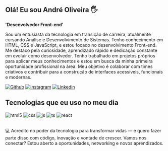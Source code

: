 ## Olá! Eu sou André Oliveira 🖐️

**'Desenvolvedor Front-end'**

Sou um entusiasta da tecnologia em transição de carreira, atualmente cursando Análise e Desenvolvimento de Sistemas. Tenho conhecimento em HTML, CSS e JavaScript, e estou focado no desenvolvimento Front-end. Me destaco pela curiosidade, aprendizado rápido e dedicação constante em evoluir como desenvolvedor.
Tenho trabalhado em projetos próprios para aplicar meus conhecimentos e estou em busca da minha primeira oportunidade profissional na área. Meu objetivo é colaborar com times criativos e contribuir para a construção de interfaces acessíveis, funcionais e modernas.
 
[![Github](https://img.shields.io/badge/GitHub-100000?style=for-the-badge&logo=github&logoColor=white)](https://github.com/andreoliveira-futurodev)
[![Instagram](https://img.shields.io/badge/Instagram-E4405F?style=for-the-badge&logo=instagram&logoColor=white)](https://www.instagram.com/andreoliveirasousa/)
[![Linkedin](https://img.shields.io/badge/LinkedIn-0077B5?style=for-the-badge&logo=linkedin&logoColor=white)](https://www.linkedin.com/in/andre-oliveira-08b025319/)

## Tecnologias que eu uso no meu dia

<div style="display: inline_block">
  <img align="center" alt="html5" src="https://img.shields.io/badge/HTML5-E34F26?style=for-the-badge&logo=html5&logoColor=white" />
  <img align="center" alt="css" src="https://img.shields.io/badge/CSS3-1572B6?style=for-the-badge&logo=css3&logoColor=white" />
  <img align="center" alt="js" src="https://img.shields.io/badge/JavaScript-F7DF1E?style=for-the-badge&logo=javascript&logoColor=black" />
  <img align="center" alt="ts" src="https://img.shields.io/badge/TypeScript-007ACC?style=for-the-badge&logo=typescript&logoColor=white" />
  <img align="center" alt="react" src="https://img.shields.io/badge/React-20232A?style=for-the-badge&logo=react&logoColor=61DAFB" />
</div><br/>
 
💻 Acredito no poder da tecnologia para transformar vidas — e quero fazer parte disso com código, inovação e vontade de crescer.
Vamos nos conectar? Estou aberto a oportunidades, networking e novos aprendizados.
